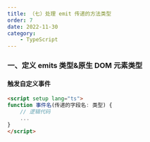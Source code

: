 ```yaml
---
title: （七）处理 emit 传递的方法类型
order: 7
date: 2022-11-30
category:
    - TypeScript
---
```



### 一、定义 emits 类型&原生 DOM 元素类型

#### 触发自定义事件
```html
<script setup lang="ts">
function 事件名(传递的字段名: 类型) {
    // 逻辑代码
    ...
}
</script>
```